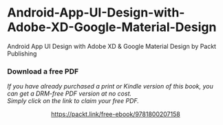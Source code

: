 # Android-App-UI-Design-with-Adobe-XD-Google-Material-Design
Android App UI Design with Adobe XD &amp; Google Material Design by Packt Publishing
### Download a free PDF

 <i>If you have already purchased a print or Kindle version of this book, you can get a DRM-free PDF version at no cost.<br>Simply click on the link to claim your free PDF.</i>
<p align="center"> <a href="https://packt.link/free-ebook/9781800207158">https://packt.link/free-ebook/9781800207158 </a> </p>